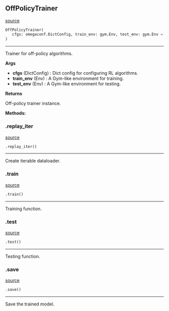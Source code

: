 #


## OffPolicyTrainer
[source](https://github.com/RLE-Foundation/Hsuanwu\blob\main\hsuanwu/common/engine/off_policy_trainer.py\#L15)
```python 
OffPolicyTrainer(
   cfgs: omegaconf.DictConfig, train_env: gym.Env, test_env: gym.Env = None
)
```


---
Trainer for off-policy algorithms.


**Args**

* **cfgs** (DictConfig) : Dict config for configuring RL algorithms.
* **train_env** (Env) : A Gym-like environment for training.
* **test_env** (Env) : A Gym-like environment for testing.


**Returns**

Off-policy trainer instance.


**Methods:**


### .replay_iter
[source](https://github.com/RLE-Foundation/Hsuanwu\blob\main\hsuanwu/common/engine/off_policy_trainer.py\#L81)
```python
.replay_iter()
```

---
Create iterable dataloader.

### .train
[source](https://github.com/RLE-Foundation/Hsuanwu\blob\main\hsuanwu/common/engine/off_policy_trainer.py\#L87)
```python
.train()
```

---
Training function.

### .test
[source](https://github.com/RLE-Foundation/Hsuanwu\blob\main\hsuanwu/common/engine/off_policy_trainer.py\#L158)
```python
.test()
```

---
Testing function.

### .save
[source](https://github.com/RLE-Foundation/Hsuanwu\blob\main\hsuanwu/common/engine/off_policy_trainer.py\#L186)
```python
.save()
```

---
Save the trained model.
